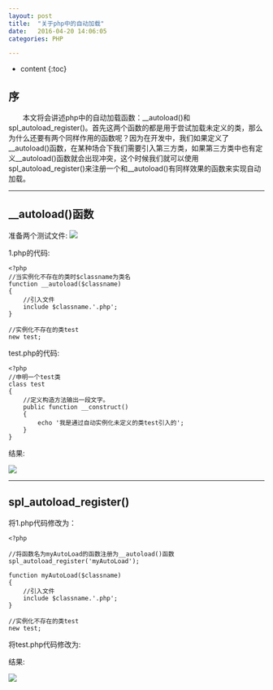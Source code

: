 ```yaml
---
layout: post
title:  "关于php中的自动加载"
date:   2016-04-20 14:06:05
categories: PHP

---
```


* content
{:toc}

## 序

 &emsp;&emsp;本文将会讲述php中的自动加载函数：__autoload()和spl_autoload_register()。首先这两个函数的都是用于尝试加载未定义的类，那么为什么还要有两个同样作用的函数呢？因为在开发中，我们如果定义了__autoload()函数，在某种场合下我们需要引入第三方类，如果第三方类中也有定义__autoload()函数就会出现冲突，这个时候我们就可以使用spl_autoload_register()来注册一个和__autoload()有同样效果的函数来实现自动加载。


---

## __autoload()函数

准备两个测试文件:
![](http://thphp.github.io/images/test.png)

1.php的代码:  
    
	<?php
    //当实例化不存在的类时$classname为类名
    function __autoload($classname)
    {
        //引入文件
        include $classname.'.php';
    }

    //实例化不存在的类test
    new test;


test.php的代码:  

	<?php
    //申明一个test类
    class test
    {
        //定义构造方法输出一段文字。
        public function __construct()
        {
            echo '我是通过自动实例化未定义的类test引入的';
        }
    }

结果:  

![](http://thphp.github.io/images/res.png)



---

## spl_autoload_register()

将1.php代码修改为：  

	<?php
    
    //将函数名为myAutoLoad的函数注册为__autoload()函数
    spl_autoload_register('myAutoLoad');

    function myAutoLoad($classname)
    {
        //引入文件
        include $classname.'.php';
    }

    //实例化不存在的类test
    new test;


将test.php代码修改为:  
	
	
结果:  

![](http://thphp.github.io/images/res.png)